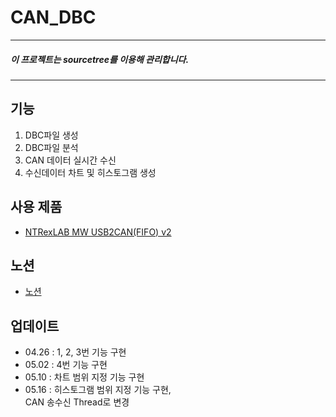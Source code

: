 # CAN_DBC
---
##### **이 프로젝트는 sourcetree를 이용해 관리합니다.**
---
## 기능
1. DBC파일 생성
2. DBC파일 분석
3. CAN 데이터 실시간 수신
4. 수신데이터 차트 및 히스토그램 생성

## 사용 제품
- [NTRexLAB MW USB2CAN(FIFO) v2](https://www.devicemart.co.kr/goods/view?no=1323536#goods_file)

## 노션
- [노션](https://incredible-coconut-6d1.notion.site/DBC-Editor-ce928f07464b4e24a697b0e7f91b8e05)

## 업데이트
- 04.26 : 1, 2, 3번 기능 구현
- 05.02 : 4번 기능 구현
- 05.10 : 차트 범위 지정 기능 구현
- 05.16 : 히스토그램 범위 지정 기능 구현,   
CAN 송수신 Thread로 변경
